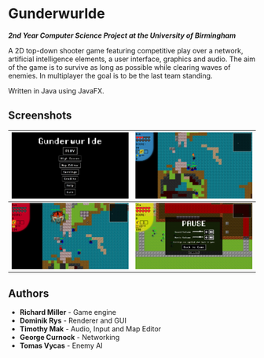 # Gunderwurlde

***2nd Year Computer Science Project at the University of Birmingham***

A 2D top-down shooter game featuring competitive play over a network, artificial intelligence elements, a user interface, graphics and audio. The aim of the game is to survive as long as possible while clearing waves of enemies. In multiplayer the goal is to be the last team standing.

Written in Java using JavaFX.

## Screenshots

![Menu](docs/img/screenshot1.png)  |  ![Game](docs/img/screenshot2.png)
:----------------------------------:|:----------------------------------------:
![Boss](docs/img/screenshot3.png)  |  ![Pause Menu](docs/img/screenshot4.png)

## Authors

* **Richard Miller** - Game engine
* **Dominik Rys** - Renderer and GUI
* **Timothy Mak** - Audio, Input and Map Editor
* **George Curnock** - Networking
* **Tomas Vycas** - Enemy AI
